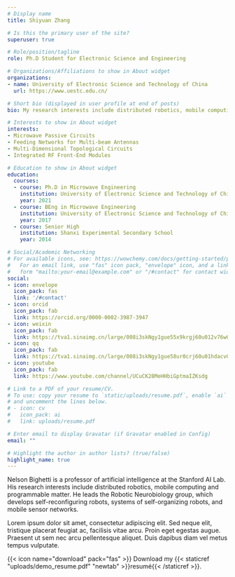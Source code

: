 ```yaml
---
# Display name
title: Shiyuan Zhang

# Is this the primary user of the site?
superuser: true

# Role/position/tagline
role: Ph.D Student for Electronic Science and Engineering

# Organizations/Affiliations to show in About widget
organizations:
- name: University of Electronic Science and Technology of China
  url: https://www.uestc.edu.cn/

# Short bio (displayed in user profile at end of posts)
bio: My research interests include distributed robotics, mobile computing and programmable matter.

# Interests to show in About widget
interests:
- Microwave Passive Circuits
- Feeding Networks for Multi-beam Antennas
- Multi-Dimensional Topological Circuits
- Integrated RF Front-End Modules

# Education to show in About widget
education:
  courses:
  - course: Ph.D in Microwave Engineering
    institution: University of Electronic Science and Technology of China
    year: 2021
  - course: BEng in Microwave Engineering
    institution: University of Electronic Science and Technology of China
    year: 2017
  - course: Senior High
    institution: Shanxi Experimental Secondary School
    year: 2014

# Social/Academic Networking
# For available icons, see: https://wowchemy.com/docs/getting-started/page-builder/#icons
#   For an email link, use "fas" icon pack, "envelope" icon, and a link in the
#   form "mailto:your-email@example.com" or "/#contact" for contact widget.
social:
- icon: envelope
  icon_pack: fas
  link: '/#contact'
- icon: orcid
  icon_pack: fab
  link: https://orcid.org/0000-0002-3987-3947
- icon: weixin
  icon_pack: fab
  link: https://tva1.sinaimg.cn/large/008i3skNgy1gue55x9krgj60u012v76w02.jpg
- icon: qq
  icon_pack: fab
  link: https://tva1.sinaimg.cn/large/008i3skNgy1gue58ur0crj60u01hdacv02.jpg
- icon: youtube
  icon_pack: fab
  link: https://www.youtube.com/channel/UCuCK28MeHHbiGptmaIZKsdg

# Link to a PDF of your resume/CV.
# To use: copy your resume to `static/uploads/resume.pdf`, enable `ai` icons in `params.toml`, 
# and uncomment the lines below.
# - icon: cv
#   icon_pack: ai
#   link: uploads/resume.pdf

# Enter email to display Gravatar (if Gravatar enabled in Config)
email: ""

# Highlight the author in author lists? (true/false)
highlight_name: true
---
```


Nelson Bighetti is a professor of artificial intelligence at the Stanford AI Lab. His research interests include distributed robotics, mobile computing and programmable matter. He leads the Robotic Neurobiology group, which develops self-reconfiguring robots, systems of self-organizing robots, and mobile sensor networks.

Lorem ipsum dolor sit amet, consectetur adipiscing elit. Sed neque elit, tristique placerat feugiat ac, facilisis vitae arcu. Proin eget egestas augue. Praesent ut sem nec arcu pellentesque aliquet. Duis dapibus diam vel metus tempus vulputate.

{{< icon name="download" pack="fas" >}} Download my {{< staticref "uploads/demo_resume.pdf" "newtab" >}}resumé{{< /staticref >}}.
